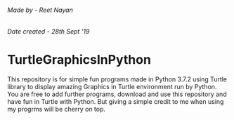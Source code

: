 ###### Made by - Reet Nayan
###### Date created - 28th Sept '19

# TurtleGraphicsInPython
This repository is for simple fun programs made in Python 3.7.2 using Turtle library to display amazing Graphics in Turtle environment run by Python. You are free to add further programs, download and use this repository and have fun in Turtle with Python. But giving a simple credit to me when using my progrms will be cherry on top.

